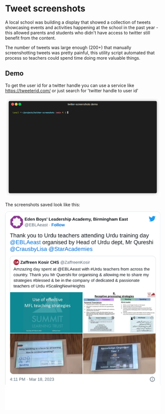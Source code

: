 # Tweet screenshots

A local school was building a display that showed a collection of tweets showcasing events and activities happening at the school in the past year - this allowed parents and students who didn't have access to twitter still benefit from the content.

The number of tweets was large enough (200+) that manually screenshotting tweets was pretty painful, this utility script  automated that process so teachers could spend time doing more valuable things.

## Demo

To get the user id for a twitter handle you can use a service like https://tweeterid.com/ or just search for 'twitter handle to user id'

![terminal demo](demo.gif)

The screenshots saved look like this:

![example of a tweet screenshot](example_screenshot.png)
